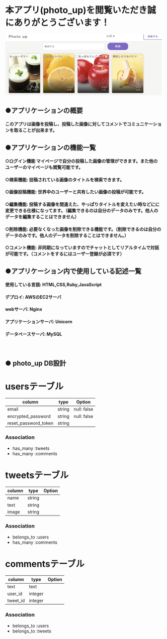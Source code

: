 # 本アプリ(photo_up)を閲覧いただき誠にありがとうございます！
![dc621f0814d769da779a5f0ca63b80f9](https://github.com/takatoshi-inoue/photo_up/blob/master/dc621f0814d769da779a5f0ca63b80f9.jpg)
## ●アプリケーションの概要
#### このアプリは画像を投稿し、投稿した画像に対してコメントでコミュニケーションを取ることが出来ます。

## ●アプリケーションの機能一覧
#### ○ログイン機能  マイページで自分の投稿した画像の管理ができます。また他のユーザーのマイページも閲覧可能です。

#### ○検索機能: 投稿されている画像のタイトルを検索できます。

#### ○画像投稿機能: 世界中のユーザーと共有したい画像の投稿が可能です。

#### ○編集機能: 投稿する画像を間違えた、やっぱりタイトルを変えたい時などにに変更できる仕様になってます。（編集できるのは自分のデータのみです。他人のデータを編集することはできません）

#### ○削除機能: 必要なくなった画像を削除できる機能です。（削除できるのは自分のデータのみです。他人のデータを削除することはできません。）

#### ○コメント機能: 非同期になっていますのでチャットとしてリアルタイムで対話が可能です。（コメントをするにはユーザー登録が必須です）

## ●アプリケーション内で使用している記述一覧
#### 使用している言語: HTML,CSS,Ruby,JavaScript
#### デプロイ: AWSのEC2サーバ
#### webサーバ: Nginx
#### アプリケーションサーバ: Unicorn
#### データベースサーバ: MySQL
　　



## ● photo_up DB設計

# usersテーブル
|column|type|Option|
|------|----|------|
|email|string|null: false|
|encrypted_password|string|null: false|
|reset_password_token|string||
### Association
- has_many :tweets
- has_many :comments


# tweetsテーブル
|column|type|Option|
|------|----|------|
|name|string||
|text|string||
|image|string||
### Association
- belongs_to :users
- has_many :comments


# commentsテーブル
|column|type|Option|
|------|----|------|
|text|text||
|user_id|integer||
|tweet_id|integer||
### Association
- belongs_to :users
- belongs_to :tweets
